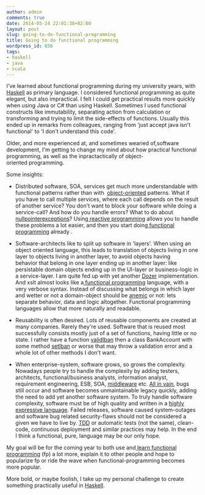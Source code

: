 ```yaml
---
author: admin
comments: true
date: 2014-05-24 22:01:38+02:00
layout: post
slug: going-to-do-functional-programming
title: Going to do functional programming
wordpress_id: 656
tags:
- haskell
- java
- scala
---
```


I've learned about functional programming during my university years, with [Haskell](http://www.haskell.org/) as primary language. I considered functional programming as quite elegant, but also impractical. I felt I could get practical results more quickly when using Java or C# than using Haskell. Sometimes I used functional constructs like immutability, separating action from calculation or transforming and trying to limit the side-effects of functions. Usually this ended up in remarks from colleagues, ranging from 'just accept java isn't functional' to 'I don't understand this code'.

Older, and more experienced at, and sometimes wearied of,software development, I'm getting to change my mind about how practical functional programming, as well as the inpractactically of object-oriented programming.

Some insights:




  * Distributed software, SOA, services get much more understandable with functional patterns rather than with  [object-oriented](http://www.quora.com/Object-Oriented-Programming/Was-object-oriented-programming-a-failure/answer/Michael-O-Church?srid=ukQ4&share=1) patterns. What if you have to call multiple services, where each call depends on the result of another service? You don't want to block your software while doing a service-call? And how do you handle errors? What to do about [nullpointerexceptions](http://docs.oracle.com/javase/8/docs/api/java/util/Optional.html)? Using[ reactive programming](https://www.youtube.com/watch?v=kZpLmcgq82k) allows you to handle these problems a lot easier, and then you start doing[ functional programming](http://www.infoq.com/presentations/covariance-contravariance-joy-of-coding-2014) already .


  * Software-architects like to split up software in 'layers'. When using an object oriented language, this leads to translation of objects living in one layer to objects living in another layer, to avoid objects having behavior that belong in one layer ending up in another layer: like persistable domain objects ending up in the UI-layer or business-logic in a service-layer. I am quite fed up with yet another [Dozer](http://dozer.sourceforge.net/) implementation. And xslt almost looks like a[ functional programming](http://stackoverflow.com/questions/110031/is-xslt-a-functional-programming-language) language, with a very verbose syntax.
Instead of discussing what belongs in which layer and wetter or not a domain-object should be [anemic](http://www.martinfowler.com/bliki/AnemicDomainModel.html) or not: lets separate behavior, data and logic altogether. Functional programming languages allow that more naturally and readable.


  * Reusability is often desired. Lots of reusable components are created at many companies. Rarely they're used. Software that is reused most successfully consists mostly just of a set of functions, having little or no state.
I rather have a function [validIban](http://rosettacode.org/wiki/IBAN#Haskell) then a class BankAccount with some method [setIban](http://stackoverflow.com/questions/14256877/should-method-names-be-easy-to-remember) or worse that may throw a validation error and a whole lot of other methods I don't want.


  * When enterprise-system, software grows, so grows the complexity. Nowadays people try to handle the complexity by adding testers, architects, functional/business analysts, information analyst, requirement engineering, ESB, SOA, [middleware](http://www.slideshare.net/ewolff/java-application-servers-are-dead) etc. [All in vain](https://medium.com/message/81e5f33a24e1), bugs still occur and software becomes unmaintainable legacy quickly, adding the need to add yet another software system.
To truly handle software complexity, software must be of high quality and written in a [highly expressive language](http://redmonk.com/dberkholz/2013/03/25/programming-languages-ranked-by-expressiveness/).
Failed releases, software caused system-outages and software bug related security-flaws should not be considered a given we have to live by. [TDD](https://plus.google.com/events/ci2g23mk0lh9too9bgbp3rbut0k) or automatic tests (not the same), clean-code, continuous deployment and similar practices may help. In the end I think a functional, pure, language may be our only hope.


My goal will be for the coming year to both use and[ learn functional programming](http://learnyouahaskell.com/) (fp) a lot more, explain it to other people and hope to popularize fp or ride the wave when functional-programming becomes more popular.

More bold, or maybe foolish, I take up my personal challenge to create something practically useful in [Haskell](http://learnyouahaskell.com/).
